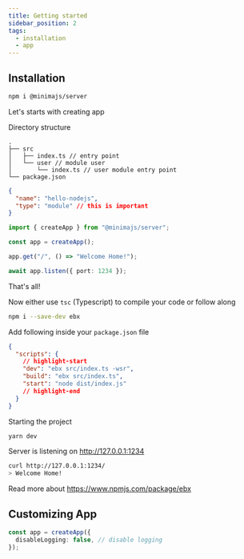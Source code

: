 ```yaml
---
title: Getting started
sidebar_position: 2
tags:
  - installation
  - app
---
```


## Installation

```bash npm2yarn
npm i @minimajs/server
```

Let's starts with creating app

Directory structure

```
.
├── src
│   ├── index.ts // entry point
│   └── user // module user
│       └── index.ts // user module entry point
└── package.json
```

```json title="package.json"
{
  "name": "hello-nodejs",
  "type": "module" // this is important
}
```

```ts title="src/index.ts"
import { createApp } from "@minimajs/server";

const app = createApp();

app.get("/", () => "Welcome Home!");

await app.listen({ port: 1234 });
```

That's all!

Now either use `tsc` (Typescript) to compile your code or follow along

```bash npm2yarn
npm i --save-dev ebx
```

Add following inside your `package.json` file

```json title="package.json"
{
  "scripts": {
    // highlight-start
    "dev": "ebx src/index.ts -wsr",
    "build": "ebx src/index.ts",
    "start": "node dist/index.js"
    // highlight-end
  }
}
```

Starting the project

```sh
yarn dev
```

Server is listening on http://127.0.0.1:1234

```sh
curl http://127.0.0.1:1234/
> Welcome Home!
```

Read more about https://www.npmjs.com/package/ebx

## Customizing App

```ts
const app = createApp({
  disableLogging: false, // disable logging
});
```
